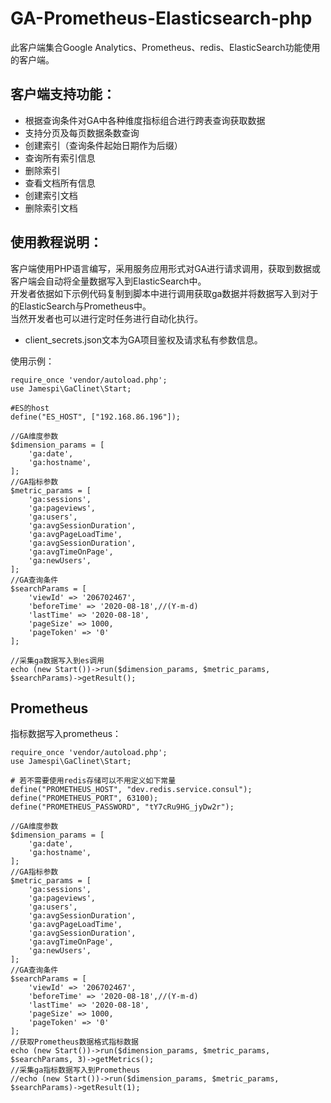 GA-Prometheus-Elasticsearch-php
=================
此客户端集合Google Analytics、Prometheus、redis、ElasticSearch功能使用的客户端。<br>

客户端支持功能：
--------------------
 - 根据查询条件对GA中各种维度指标组合进行跨表查询获取数据
 - 支持分页及每页数据条数查询
 - 创建索引（查询条件起始日期作为后缀）
 - 查询所有索引信息 
 - 删除索引
 - 查看文档所有信息
 - 创建索引文档
 - 删除索引文档<br>
 
使用教程说明：
----------------
客户端使用PHP语言编写，采用服务应用形式对GA进行请求调用，获取到数据或客户端会自动将全量数据写入到ElasticSearch中。<br>
开发者依据如下示例代码复制到脚本中进行调用获取ga数据并将数据写入到对于的ElasticSearch与Prometheus中。<br>
当然开发者也可以进行定时任务进行自动化执行。
 - client_secrets.json文本为GA项目鉴权及请求私有参数信息。

使用示例：
````
require_once 'vendor/autoload.php';
use Jamespi\GaClinet\Start;

#ES的host
define("ES_HOST", ["192.168.86.196"]);

//GA维度参数
$dimension_params = [
    'ga:date',
    'ga:hostname',
];
//GA指标参数
$metric_params = [
    'ga:sessions',
    'ga:pageviews',
    'ga:users',
    'ga:avgSessionDuration',
    'ga:avgPageLoadTime',
    'ga:avgSessionDuration',
    'ga:avgTimeOnPage',
    'ga:newUsers',
];
//GA查询条件
$searchParams = [
    'viewId' => '206702467',
    'beforeTime' => '2020-08-18',//(Y-m-d)
    'lastTime' => '2020-08-18',
    'pageSize' => 1000,
    'pageToken' => '0'
];

//采集ga数据写入到es调用
echo (new Start())->run($dimension_params, $metric_params, $searchParams)->getResult();

````


Prometheus
--------------
指标数据写入prometheus：
```
require_once 'vendor/autoload.php';
use Jamespi\GaClinet\Start;

# 若不需要使用redis存储可以不用定义如下常量
define("PROMETHEUS_HOST", "dev.redis.service.consul");
define("PROMETHEUS_PORT", 63100);
define("PROMETHEUS_PASSWORD", "tY7cRu9HG_jyDw2r");

//GA维度参数
$dimension_params = [
    'ga:date',
    'ga:hostname',
];
//GA指标参数
$metric_params = [
    'ga:sessions',
    'ga:pageviews',
    'ga:users',
    'ga:avgSessionDuration',
    'ga:avgPageLoadTime',
    'ga:avgSessionDuration',
    'ga:avgTimeOnPage',
    'ga:newUsers',
];
//GA查询条件
$searchParams = [
    'viewId' => '206702467',
    'beforeTime' => '2020-08-18',//(Y-m-d)
    'lastTime' => '2020-08-18',
    'pageSize' => 1000,
    'pageToken' => '0'
];
//获取Prometheus数据格式指标数据
echo (new Start())->run($dimension_params, $metric_params, $searchParams, 3)->getMetrics();
//采集ga指标数据写入到Prometheus
//echo (new Start())->run($dimension_params, $metric_params, $searchParams)->getResult(1);
```

